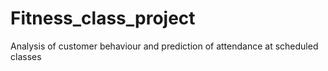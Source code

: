 # Fitness_class_project
Analysis of customer behaviour and prediction of attendance at scheduled classes

